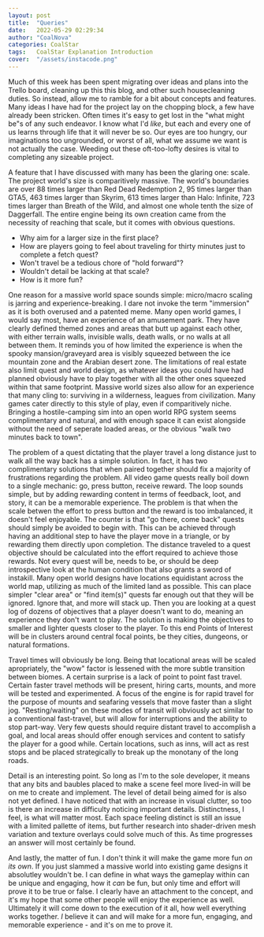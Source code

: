 ```yaml
---
layout: post
title:  "Queries"
date:   2022-05-29 02:29:34
author: "CoalNova"
categories: CoalStar
tags:	CoalStar Explanation Introduction
cover:  "/assets/instacode.png"
---
```


Much of this week has been spent migrating over ideas and plans into the Trello board, cleaning up this this blog, and other such housecleaning duties. So instead, allow me to ramble for a bit about concepts and features. Many ideas I have had for the project lay on the chopping block, a few have already been stricken. Often times it's easy to get lost in the "what might be"s of any such endeavor. I know what I'd _like_, but each and every one of us learns through life that it will never be so. Our eyes are too hungry, our imaginations too ungrounded, or worst of all, what we assume we want is not actually the case. Weeding out these oft-too-lofty desires is vital to completing any sizeable project.

A feature that I have discussed with many has been the glaring one: scale. The project world's size is comparitively massive. The world's boundaries are over 88 times larger than Red Dead Redemption 2, 95 times larger than GTA5, 463 times larger than Skyrim, 613 times larger than Halo: Infinite, 723 times larger than Breath of the Wild, and almost one whole tenth the size of Daggerfall. The entire engine being its own creation came from the necessity of reaching that scale, but it comes with obvious questions. 
- Why aim for a larger size in the first place?
- How are players going to feel about traveling for thirty minutes just to complete a fetch quest?
- Won't travel be a tedious chore of "hold forward"?
- Wouldn't detail be lacking at that scale?
- How is it more fun?

One reason for a massive world space sounds simple: micro/macro scaling is jarring and experience-breaking. I dare not invoke the term "immersion" as it is both overused and a patented meme. Many open world games, I would say most, have an experience of an amusement park. They have clearly defined themed zones and areas that butt up against each other, with either terrain walls, invisible walls, death walls, or no walls at all between them. It reminds you of how limited the experience is when the spooky mansion/graveyard area is visibly squeezed between the ice mountain zone and the Arabian desert zone. The limitations of real estate also limit quest and world design, as whatever ideas you could have had planned obviously have to play together with all the other ones squeezed within that same footprint. Massive world sizes also allow for an experience that many cling to: surviving in a wilderness, leagues from civilization. Many games cater directly to this style of play, even if comparitively niche. Bringing a hostile-camping sim into an open world RPG system seems complimentary and natural, and with enough space it can exist alongside without the need of seperate loaded areas, or the obvious "walk two minutes back to town". 

The problem of a quest dictating that the player travel a long distance just to walk all the way back has a simple solution. In fact, it has two complimentary solutions that when paired together should fix a majority of frustrations regarding the problem. All video game quests really boil down to a single mechanic: go, press button, receive reward. The loop sounds simple, but by adding rewarding content in terms of feedback, loot, and story, it can be a memorable experience. The problem is that when the scale betwen the effort to press button and the reward is too imbalanced, it doesn't feel enjoyable. The counter is that "go there, come back" quests should simply be avoided to begin with. This can be achieved through having an additional step to have the player move in a triangle, or by rewarding them directly upon completion. The distance traveled to a quest objective should be calculated into the effort required to achieve those rewards. Not every quest will be, needs to be, or should be deep introspective look at the human condition that also grants a sword of instakill. Many open world designs have locations equidistant across the world map, utilizing as much of the limited land as possible. This can place simpler "clear area" or "find item(s)" quests far enough out that they will be ignored. Ignore that, and more will stack up. Then you are looking at a quest log of dozens of objectives that a player doesn't want to do, meaning an experience they don't want to play. The solution is making the objectives to smaller and lighter quests closer to the player. To this end Points of Interest will be in clusters around central focal points, be they cities, dungeons, or natural formations.

Travel times will obviously be long. Being that locational areas will be scaled apropriately, the "wow" factor is lessened with the more subtle transition between biomes. A certain surprise is a lack of point to point fast travel. Certain faster travel methods will be present, hiring carts, mounts, and more will be tested and experimented. A focus of the engine is for rapid travel for the purpose of mounts and seafaring vessels that move faster than a slight jog. "Resting/waiting" on these modes of transit will obviously act similar to a conventional fast-travel, but will allow for interruptions and the ability to stop part-way. Very few quests should require distant travel to accomplish a goal, and local areas should offer enough services and content to satisfy the player for a good while. Certain locations, such as inns, will act as rest stops and be placed strategically to break up the monotany of the long roads.

Detail is an interesting point. So long as I'm to the sole developer, it means that any bits and baubles placed to make a scene feel more lived-in will be on me to create and implement. The level of detail being aimed for is also not yet defined. I have noticed that with an increase in visual clutter, so too is there an increase in difficulty noticing important details. Distinctness, I feel, is what will matter most. Each space feeling distinct is still an issue with a limited pallette of items, but further research into shader-driven mesh variation and texture overlays could solve much of this. As time progresses an answer will most certainly be found.

And lastly, the matter of fun. I don't think it will make the game more fun _on its own_. If you just slammed a massive world into existing game designs it absolutley wouldn't be. I can define in what ways the gameplay within can be unique and engaging, how it _can_ be fun, but only time and effort will prove it to be true or false. I clearly have an attachment to the concept, and it's my hope that some other people will enjoy the experience as well. Ultimately it will come down to the execution of it all, how well everything works together. _I_ believe it can and will make for a more fun, engaging, and memorable experience - and it's on me to prove it.